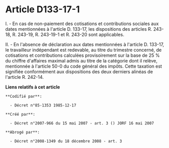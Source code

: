 # Article D133-17-1

I. - En cas de non-paiement des cotisations et contributions sociales aux dates mentionnées à l'article D. 133-17, les
dispositions des articles R. 243-18, R. 243-19, R. 243-19-1 et R. 243-20 sont applicables.

II. - En l'absence de déclaration aux dates mentionnées à l'article D. 133-17, le travailleur indépendant est redevable, au
titre du trimestre concerné, de cotisations et contributions calculées provisoirement sur la base de 25 % du chiffre
d'affaires maximal admis au titre de la catégorie dont il relève, mentionnée à l'article 50-0 du code général des impôts.
Cette taxation est signifiée conformément aux dispositions des deux derniers alinéas de l'article R. 242-14.

**Liens relatifs à cet article**

	**Codifié par**:

	  - Décret n°85-1353 1985-12-17

	**Créé par**:

	  - Décret n°2007-966 du 15 mai 2007 - art. 3 () JORF 16 mai 2007

	**Abrogé par**:

	  - Décret n°2008-1349 du 18 décembre 2008 - art. 3
